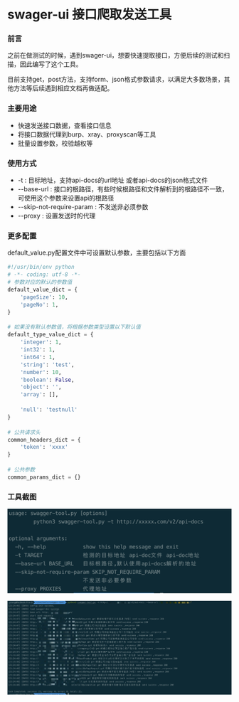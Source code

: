 # swager-ui 接口爬取发送工具

### 前言
之前在做测试的时候，遇到swager-ui，想要快速提取接口，方便后续的测试和扫描，因此编写了这个工具。

目前支持get，post方法，支持form、json格式参数请求，以满足大多数场景，其他方法等后续遇到相应文档再做适配。

### 主要用途
* 快速发送接口数据，查看接口信息
* 将接口数据代理到burp、xray、proxyscan等工具
* 批量设置参数，校验越权等

### 使用方式
* \-t : 目标地址，支持api-docs的url地址 或者api-docs的json格式文件
* \--base-url : 接口的根路径，有些时候根路径和文件解析到的根路径不一致，可使用这个参数来设置api的根路径
* \--skip-not-require-param : 不发送非必须参数
* \--proxy :  设置发送时的代理



### 更多配置
default\_value.py配置文件中可设置默认参数，主要包括以下方面

```python
#!/usr/bin/env python
# -*- coding: utf-8 -*-
# 参数对应的默认的参数值
default_value_dict = {
    'pageSize': 10,
    'pageNo': 1,
}

# 如果没有默认参数值，将根据参数类型设置以下默认值
default_type_value_dict = {
    'integer': 1,
    'int32': 1,
    'int64': 1,
    'string': 'test',
    'number': 10,
    'boolean': False,
    'object': '',
    'array': [],

    'null': 'testnull'
}

# 公共请求头
common_headers_dict = {
    'token': 'xxxx'
}

# 公共参数
common_params_dict = {}
```




### 工具截图


![image](./images/jT_JB6BknGDEV7dutuT96grTNEpYcSSxRhkhlsk1QuI.png)



![image](./images/R8y1SpCt14zu1w4ZX2ESlFgmZJBNLdGhspNVJDsshZc.png)



